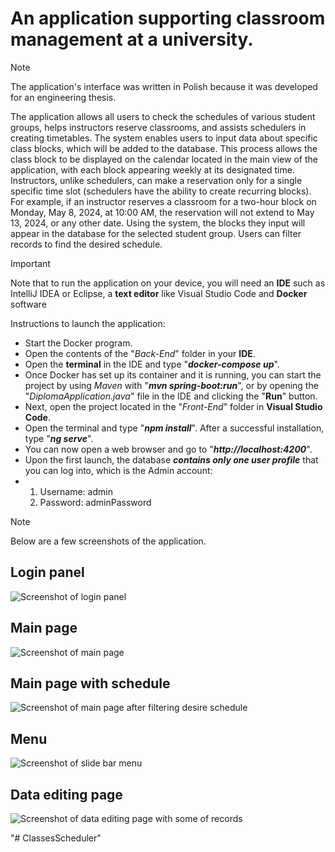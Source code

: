 # An application supporting classroom management at a university.
> [!NOTE]
> The application's interface was written in Polish because it was developed for an engineering thesis.

<p>The application allows all users to check the schedules of various student groups, helps instructors reserve classrooms, and assists schedulers in creating timetables. The system enables users to input data about specific class blocks, which will be added to the database. This process allows the class block to be displayed on the calendar located in the main view of the application, with each block appearing weekly at its designated time. Instructors, unlike schedulers, can make a reservation only for a single specific time slot (schedulers have the ability to create recurring blocks). For example, if an instructor reserves a classroom for a two-hour block on Monday, May 8, 2024, at 10:00 AM, the reservation will not extend to May 13, 2024, or any other date. Using the system, the blocks they input will appear in the database for the selected student group. Users can filter records to find the desired schedule.</p>


> [!IMPORTANT]
> Note that to run the application on your device, you will need an **IDE** such as IntelliJ IDEA or Eclipse, a **text editor** like Visual Studio Code and **Docker** software


Instructions to launch the application:

- Start the Docker program.
- Open the contents of the "*Back-End*" folder in your **IDE**.
- Open the **terminal** in the IDE and type "***docker-compose up***".
- Once Docker has set up its container and it is running, you can start the project by using *Maven* with "***mvn spring-boot:run***", or by opening the "*DiplomaApplication.java*" file in the IDE and clicking the "**Run**" button.
- Next, open the project located in the "*Front-End*" folder in **Visual Studio Code**.
- Open the terminal and type "***npm install***". After a successful installation, type "***ng serve***".
- You can now open a web browser and go to "***http://localhost:4200***".
- Upon the first launch, the database ***contains only one user profile*** that you can log into, which is the Admin account:
- 1. Username: admin 
  2. Password: adminPassword

> [!NOTE]
> Below are a few screenshots of the application.


## Login panel
![Screenshot of login panel](https://imgur.com/GYAOH7A)

## Main page
![Screenshot of main page](https://imgur.com/TRdYTpv)

## Main page with schedule
![Screenshot of main page after filtering desire schedule](https://imgur.com/seSWmfm)

## Menu
![Screenshot of slide bar menu](https://imgur.com/D2kbc4b)

## Data editing page
![Screenshot of data editing page with some of records](https://imgur.com/kWf5IhK)

"# ClassesScheduler" 
